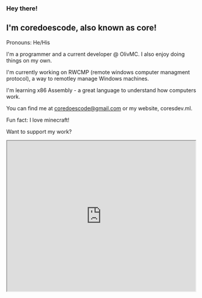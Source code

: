 ### Hey there!
## I'm coredoescode, also known as core!

Pronouns: He/His

I'm a programmer and a current developer @ OlivMC.
I also enjoy doing things on my own.

I'm currently working on RWCMP (remote windows computer managment protocol), a way to remotley manage Windows machines.

I'm learning x86 Assembly - a great language to understand how computers work.

You can find me at coredoescode@gmail.com or my website, coresdev.ml.

Fun fact: I love minecraft!

Want to support my work?
<iframe src="https://donorbox.org/coresdev-donation" width=500 height=400 />

<!--
**coredoescode/coredoescode** is a ✨ _special_ ✨ repository because its `README.md` (this file) appears on your GitHub profile.

Here are some ideas to get you started:

- 🔭 I’m currently working on ...
- 🌱 I’m currently learning ...
- 👯 I’m looking to collaborate on ...
- 🤔 I’m looking for help with ...
- 💬 Ask me about ...
- 📫 How to reach me: ...
- 😄 Pronouns: ...
- ⚡ Fun fact: ...
-->

